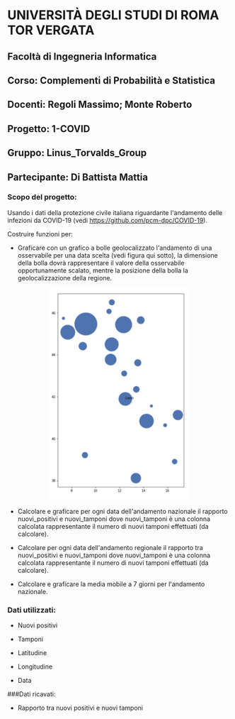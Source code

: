 # UNIVERSITÀ DEGLI STUDI DI ROMA TOR VERGATA
## Facoltà di Ingegneria Informatica
## Corso: Complementi di Probabilità e Statistica
## Docenti: Regoli Massimo; Monte Roberto
## Progetto: 1-COVID
## Gruppo: Linus_Torvalds_Group
## Partecipante: Di Battista Mattia
### Scopo del progetto:
Usando i dati della protezione civile italiana riguardante l'andamento delle infezioni da COVID-19 (vedi https://github.com/pcm-dpc/COVID-19).

Costruire funzioni per:

 - Graficare con un grafico a bolle geolocalizzato l'andamento di una osservabile per una data scelta (vedi figura qui sotto), la dimensione della bolla dovrà rappresentare il valore della osservabile opportunamente scalato, mentre la posizione della bolla la geolocalizzazione della regione. 

<p align="center">
  <img src="grafico_bolle.png"/>
</p>

 - Calcolare e graficare per ogni data dell'andamento nazionale il rapporto nuovi_positivi e nuovi_tamponi dove nuovi_tamponi è una colonna calcolata rappresentante il numero di nuovi tamponi effettuati (da calcolare).

 - Calcolare per ogni data dell'andamento regionale il rapporto tra nuovi_positivi e nuovi_tamponi dove nuovi_tamponi è una colonna calcolata rappresentante il numero di nuovi tamponi effettuati (da calcolare).

 - Calcolare e graficare la media mobile a 7 giorni per l'andamento nazionale.
### Dati utilizzati:
 - Nuovi positivi


 - Tamponi


 - Latitudine


 - Longitudine

 - Data

###Dati ricavati:
 - Rapporto tra nuovi positivi e nuovi tamponi
